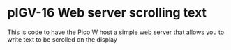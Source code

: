 # pIGV-16 Web server scrolling text
This is code to have the Pico W host a simple web server that allows you to write text to be scrolled on the display
